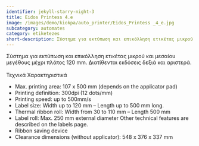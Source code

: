 ```yaml
---
identifier: jekyll-starry-night-3
title: Eidos Printess 4.e
image: /images/demo/kiokpa/auto_printer/Eidos_Printess _4_e.jpg
subcategory: automates
category: etiketezes
short-description: Σύστημα για εκτύπωση και επικόλληση ετικέτας μικρού και μεσαίου μεγέθους
---
```





Σύστημα για εκτύπωση και επικόλληση ετικέτας μικρού και μεσαίου μεγέθους μέχρι πλάτος 120 mm.
Διατίθενται εκδόσεις δεξιά και αριστερά. 
<br>
<br>
Τεχνικά Χαρακτηριστικά

* Max. printing area: 107 x 500 mm (depends on the applicator pad)
* Printing definition: 300dpi (12 dots/mm)
* Printing speed: up to 500mm/s
* Label size: Width up to 120 mm – Length up to 500 mm long.
* Thermal ribbon roll: Width from 30 to 110 mm – Length 500 mm
* Label roll: Max. 250 mm external diameter Other technical features are described on the labels page.
* Ribbon saving device
* Clearance dimensions (without applicator): 548 x 376 x 337 mm





 